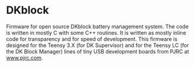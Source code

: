 # DKblock
Firmware for open source DKblock battery management system. The code is written in mostly C with some C++ routines. It is written as mostly inline code for transparency and for speed of development. This firmware is designed for the Teensy 3.X (for DK Supervisor) and for the Teensy LC (for the DK Block Manager) lines of tiny USB development boards from PJRC at www.pjrc.com.

